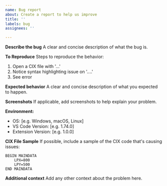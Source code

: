 ```yaml
---
name: Bug report
about: Create a report to help us improve
title: ''
labels: bug
assignees: ''

---
```


**Describe the bug**
A clear and concise description of what the bug is.

**To Reproduce**
Steps to reproduce the behavior:
1. Open a CIX file with '...'
2. Notice syntax highlighting issue on '....'
3. See error

**Expected behavior**
A clear and concise description of what you expected to happen.

**Screenshots**
If applicable, add screenshots to help explain your problem.

**Environment:**
 - OS: [e.g. Windows, macOS, Linux]
 - VS Code Version: [e.g. 1.74.0]
 - Extension Version: [e.g. 1.0.0]

**CIX File Sample**
If possible, include a sample of the CIX code that's causing issues:

```cix
BEGIN MAINDATA
    LPX=800
    LPY=500
END MAINDATA
```

**Additional context**
Add any other context about the problem here.